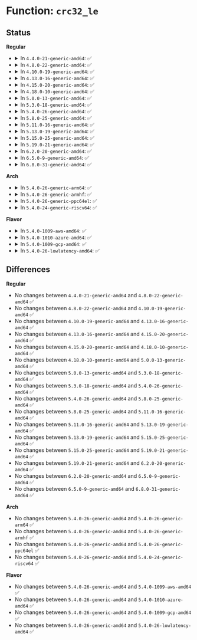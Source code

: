 # Function: <code>crc32_le</code>

## Status
<b>Regular</b>
<ul>
<li>
<details>
<summary>In <code>4.4.0-21-generic-amd64</code>: ✅</summary>

```c
u32 crc32_le(u32 crc, const unsigned char * p, size_t len)
```

```json
{
  "name": "crc32_le",
  "collision_type": "Unique Global",
  "inline_type": "No",
  "funcs": [
    {
      "addr": 18446744071583067152,
      "name": "crc32_le",
      "external": true,
      "loc": "lib/crc32.c:194",
      "file": "lib/crc32.c",
      "inline": "seen, unknown",
      "caller_inline": [],
      "caller_func": [
        "kernel/power/swap.c:crc32_threadfn",
        "block/partitions/efi.c:is_gpt_valid",
        "block/partitions/efi.c:is_gpt_valid",
        "lib/xz/xz_dec_stream.c:xz_dec_run",
        "lib/xz/xz_dec_stream.c:xz_dec_run",
        "lib/xz/xz_dec_stream.c:xz_dec_run",
        "lib/xz/xz_dec_stream.c:xz_dec_run",
        "lib/xz/xz_dec_stream.c:xz_dec_run",
        "lib/xz/xz_dec_stream.c:xz_dec_run",
        "drivers/video/console/fbcon.c:fbcon_set_font",
        "drivers/net/tun.c:tun_net_xmit",
        "drivers/net/tun.c:__tun_chr_ioctl"
      ]
    }
  ],
  "symbols": [
    {
      "addr": 18446744071583067152,
      "name": "crc32_le",
      "section": ".text",
      "bind": "STB_GLOBAL",
      "size": 254
    }
  ]
}
```
</details>
</li>
<li>
<details>
<summary>In <code>4.8.0-22-generic-amd64</code>: ✅</summary>

```c
u32 crc32_le(u32 crc, const unsigned char * p, size_t len)
```

```json
{
  "name": "crc32_le",
  "collision_type": "Unique Global",
  "inline_type": "No",
  "funcs": [
    {
      "addr": 18446744071583361312,
      "name": "crc32_le",
      "external": true,
      "loc": "lib/crc32.c:194",
      "file": "lib/crc32.c",
      "inline": "seen, unknown",
      "caller_inline": [],
      "caller_func": [
        "kernel/power/swap.c:crc32_threadfn",
        "block/partitions/efi.c:is_gpt_valid",
        "block/partitions/efi.c:is_gpt_valid",
        "lib/xz/xz_dec_stream.c:xz_dec_run",
        "lib/xz/xz_dec_stream.c:xz_dec_run",
        "lib/xz/xz_dec_stream.c:xz_dec_run",
        "lib/xz/xz_dec_stream.c:xz_dec_run",
        "lib/xz/xz_dec_stream.c:xz_dec_run",
        "lib/xz/xz_dec_stream.c:xz_dec_run",
        "drivers/video/console/fbcon.c:fbcon_set_font",
        "drivers/net/tun.c:__tun_chr_ioctl",
        "drivers/net/tun.c:tun_net_xmit"
      ]
    }
  ],
  "symbols": [
    {
      "addr": 18446744071583361312,
      "name": "crc32_le",
      "section": ".text",
      "bind": "STB_GLOBAL",
      "size": 353
    }
  ]
}
```
</details>
</li>
<li>
<details>
<summary>In <code>4.10.0-19-generic-amd64</code>: ✅</summary>

```c
u32 crc32_le(u32 crc, const unsigned char * p, size_t len)
```

```json
{
  "name": "crc32_le",
  "collision_type": "Unique Global",
  "inline_type": "No",
  "funcs": [
    {
      "addr": 18446744071583486688,
      "name": "crc32_le",
      "external": true,
      "loc": "lib/crc32.c:194",
      "file": "lib/crc32.c",
      "inline": "seen, unknown",
      "caller_inline": [],
      "caller_func": [
        "kernel/power/swap.c:crc32_threadfn",
        "block/partitions/efi.c:is_gpt_valid",
        "block/partitions/efi.c:is_gpt_valid",
        "lib/xz/xz_dec_stream.c:xz_dec_run",
        "lib/xz/xz_dec_stream.c:xz_dec_run",
        "lib/xz/xz_dec_stream.c:xz_dec_run",
        "lib/xz/xz_dec_stream.c:xz_dec_run",
        "lib/xz/xz_dec_stream.c:xz_dec_run",
        "lib/xz/xz_dec_stream.c:xz_dec_run",
        "drivers/video/console/fbcon.c:fbcon_set_font",
        "drivers/net/tun.c:__tun_chr_ioctl",
        "drivers/net/tun.c:tun_net_xmit"
      ]
    }
  ],
  "symbols": [
    {
      "addr": 18446744071583486688,
      "name": "crc32_le",
      "section": ".text",
      "bind": "STB_GLOBAL",
      "size": 353
    }
  ]
}
```
</details>
</li>
<li>
<details>
<summary>In <code>4.13.0-16-generic-amd64</code>: ✅</summary>

```c
u32 crc32_le(u32 crc, const unsigned char * p, size_t len)
```

```json
{
  "name": "crc32_le",
  "collision_type": "Unique Global",
  "inline_type": "No",
  "funcs": [
    {
      "addr": 18446744071583508928,
      "name": "crc32_le",
      "external": true,
      "loc": "lib/crc32.c:194",
      "file": "lib/crc32.c",
      "inline": "seen, unknown",
      "caller_inline": [],
      "caller_func": [
        "kernel/power/swap.c:crc32_threadfn",
        "lib/xz/xz_dec_stream.c:xz_dec_run",
        "lib/xz/xz_dec_stream.c:xz_dec_run",
        "lib/xz/xz_dec_stream.c:xz_dec_run",
        "lib/xz/xz_dec_stream.c:xz_dec_run",
        "lib/xz/xz_dec_stream.c:xz_dec_run",
        "lib/xz/xz_dec_stream.c:xz_dec_run",
        "drivers/video/console/fbcon.c:fbcon_set_font",
        "drivers/net/tun.c:__tun_chr_ioctl",
        "drivers/net/tun.c:tun_net_xmit"
      ]
    }
  ],
  "symbols": [
    {
      "addr": 18446744071583508928,
      "name": "crc32_le",
      "section": ".text",
      "bind": "STB_GLOBAL",
      "size": 349
    }
  ]
}
```
</details>
</li>
<li>
<details>
<summary>In <code>4.15.0-20-generic-amd64</code>: ✅</summary>

```c
u32 crc32_le(u32 crc, const unsigned char * p, size_t len)
```

```json
{
  "name": "crc32_le",
  "collision_type": "Unique Global",
  "inline_type": "No",
  "funcs": [
    {
      "addr": 18446744071583691024,
      "name": "crc32_le",
      "external": true,
      "loc": "lib/crc32.c:194",
      "file": "lib/crc32.c",
      "inline": "seen, unknown",
      "caller_inline": [],
      "caller_func": [
        "kernel/power/swap.c:crc32_threadfn",
        "lib/xz/xz_dec_stream.c:xz_dec_run",
        "lib/xz/xz_dec_stream.c:xz_dec_run",
        "lib/xz/xz_dec_stream.c:xz_dec_run",
        "lib/xz/xz_dec_stream.c:xz_dec_run",
        "lib/xz/xz_dec_stream.c:xz_dec_run",
        "lib/xz/xz_dec_stream.c:xz_dec_run",
        "drivers/video/fbdev/core/fbcon.c:fbcon_set_font",
        "drivers/net/tun.c:__tun_chr_ioctl",
        "drivers/net/tun.c:tun_net_xmit"
      ]
    }
  ],
  "symbols": [
    {
      "addr": 18446744071583691024,
      "name": "crc32_le",
      "section": ".text",
      "bind": "STB_GLOBAL",
      "size": 349
    }
  ]
}
```
</details>
</li>
<li>
<details>
<summary>In <code>4.18.0-10-generic-amd64</code>: ✅</summary>

```c
u32 crc32_le(u32 crc, const unsigned char * p, size_t len)
```

```json
{
  "name": "crc32_le",
  "collision_type": "Unique Global",
  "inline_type": "No",
  "funcs": [
    {
      "addr": 18446744071583908656,
      "name": "crc32_le",
      "external": true,
      "loc": "lib/crc32.c:194",
      "file": "lib/crc32.c",
      "inline": "seen, unknown",
      "caller_inline": [],
      "caller_func": [
        "kernel/power/swap.c:crc32_threadfn",
        "lib/xz/xz_dec_stream.c:dec_main",
        "lib/xz/xz_dec_stream.c:dec_main",
        "lib/xz/xz_dec_stream.c:dec_main",
        "lib/xz/xz_dec_stream.c:dec_main",
        "lib/xz/xz_dec_stream.c:dec_main",
        "lib/xz/xz_dec_stream.c:dec_main",
        "drivers/video/fbdev/core/fbcon.c:fbcon_set_font",
        "drivers/net/tun.c:__tun_chr_ioctl",
        "drivers/net/tun.c:tun_net_xmit"
      ]
    }
  ],
  "symbols": [
    {
      "addr": 18446744071583908656,
      "name": "crc32_le",
      "section": ".text",
      "bind": "STB_GLOBAL",
      "size": 331
    }
  ]
}
```
</details>
</li>
<li>
<details>
<summary>In <code>5.0.0-13-generic-amd64</code>: ✅</summary>

```c
u32 crc32_le(u32 crc, const unsigned char * p, size_t len)
```

```json
{
  "name": "crc32_le",
  "collision_type": "Unique Global",
  "inline_type": "No",
  "funcs": [
    {
      "addr": 18446744071583993216,
      "name": "crc32_le",
      "external": true,
      "loc": "lib/crc32.c:195",
      "file": "lib/crc32.c",
      "inline": "seen, unknown",
      "caller_inline": [],
      "caller_func": [
        "kernel/power/swap.c:crc32_threadfn",
        "lib/xz/xz_dec_stream.c:xz_dec_run",
        "lib/xz/xz_dec_stream.c:xz_dec_run",
        "lib/xz/xz_dec_stream.c:xz_dec_run",
        "lib/xz/xz_dec_stream.c:xz_dec_run",
        "lib/xz/xz_dec_stream.c:xz_dec_run",
        "lib/xz/xz_dec_stream.c:xz_dec_run",
        "drivers/video/fbdev/core/fbcon.c:fbcon_set_font",
        "drivers/net/tun.c:__tun_chr_ioctl",
        "drivers/net/tun.c:tun_net_xmit"
      ]
    }
  ],
  "symbols": [
    {
      "addr": 18446744071583993216,
      "name": "crc32_le",
      "section": ".text",
      "bind": "STB_WEAK",
      "size": 331
    }
  ]
}
```
</details>
</li>
<li>
<details>
<summary>In <code>5.3.0-18-generic-amd64</code>: ✅</summary>

```c
u32 crc32_le(u32 crc, const unsigned char * p, size_t len)
```

```json
{
  "name": "crc32_le",
  "collision_type": "Unique Global",
  "inline_type": "No",
  "funcs": [
    {
      "addr": 18446744071584176528,
      "name": "crc32_le",
      "external": true,
      "loc": "lib/crc32.c:195",
      "file": "lib/crc32.c",
      "inline": "seen, unknown",
      "caller_inline": [],
      "caller_func": [
        "kernel/power/swap.c:crc32_threadfn",
        "lib/xz/xz_dec_stream.c:xz_dec_run",
        "lib/xz/xz_dec_stream.c:xz_dec_run",
        "lib/xz/xz_dec_stream.c:xz_dec_run",
        "lib/xz/xz_dec_stream.c:xz_dec_run",
        "lib/xz/xz_dec_stream.c:xz_dec_run",
        "lib/xz/xz_dec_stream.c:xz_dec_run",
        "drivers/video/fbdev/core/fbcon.c:fbcon_set_font",
        "drivers/net/tun.c:__tun_chr_ioctl",
        "drivers/net/tun.c:tun_net_xmit"
      ]
    }
  ],
  "symbols": [
    {
      "addr": 18446744071584176528,
      "name": "crc32_le",
      "section": ".text",
      "bind": "STB_WEAK",
      "size": 246
    }
  ]
}
```
</details>
</li>
<li>
<details>
<summary>In <code>5.4.0-26-generic-amd64</code>: ✅</summary>

```c
u32 crc32_le(u32 crc, const unsigned char * p, size_t len)
```

```json
{
  "name": "crc32_le",
  "collision_type": "Unique Global",
  "inline_type": "No",
  "funcs": [
    {
      "addr": 18446744071584310224,
      "name": "crc32_le",
      "external": true,
      "loc": "lib/crc32.c:195",
      "file": "lib/crc32.c",
      "inline": "seen, unknown",
      "caller_inline": [],
      "caller_func": [
        "kernel/power/swap.c:crc32_threadfn",
        "lib/xz/xz_dec_stream.c:xz_dec_run",
        "lib/xz/xz_dec_stream.c:xz_dec_run",
        "lib/xz/xz_dec_stream.c:xz_dec_run",
        "lib/xz/xz_dec_stream.c:xz_dec_run",
        "lib/xz/xz_dec_stream.c:xz_dec_run",
        "lib/xz/xz_dec_stream.c:xz_dec_run",
        "drivers/video/fbdev/core/fbcon.c:fbcon_set_font",
        "drivers/net/tun.c:__tun_chr_ioctl",
        "drivers/net/tun.c:tun_net_xmit"
      ]
    }
  ],
  "symbols": [
    {
      "addr": 18446744071584310224,
      "name": "crc32_le",
      "section": ".text",
      "bind": "STB_WEAK",
      "size": 246
    }
  ]
}
```
</details>
</li>
<li>
<details>
<summary>In <code>5.8.0-25-generic-amd64</code>: ✅</summary>

```c
u32 crc32_le(u32 crc, const unsigned char * p, size_t len)
```

```json
{
  "name": "crc32_le",
  "collision_type": "Unique Global",
  "inline_type": "No",
  "funcs": [
    {
      "addr": 18446744071584721168,
      "name": "crc32_le",
      "external": true,
      "loc": "lib/crc32.c:195",
      "file": "lib/crc32.c",
      "inline": "seen, unknown",
      "caller_inline": [],
      "caller_func": [
        "kernel/power/swap.c:crc32_threadfn",
        "lib/xz/xz_dec_stream.c:dec_main",
        "lib/xz/xz_dec_stream.c:dec_main",
        "lib/xz/xz_dec_stream.c:dec_main",
        "lib/xz/xz_dec_stream.c:dec_main",
        "lib/xz/xz_dec_stream.c:dec_block_header",
        "lib/xz/xz_dec_stream.c:dec_index",
        "lib/xz/xz_dec_stream.c:dec_index",
        "lib/xz/xz_dec_stream.c:dec_block",
        "lib/xz/xz_dec_stream.c:dec_block",
        "drivers/video/fbdev/core/fbcon.c:fbcon_set_font",
        "drivers/net/tun.c:addr_hash_test",
        "drivers/net/tun.c:addr_hash_set"
      ]
    }
  ],
  "symbols": [
    {
      "addr": 18446744071584721168,
      "name": "crc32_le",
      "section": ".text",
      "bind": "STB_WEAK",
      "size": 18
    }
  ]
}
```
</details>
</li>
<li>
<details>
<summary>In <code>5.11.0-16-generic-amd64</code>: ✅</summary>

```c
u32 crc32_le(u32 crc, const unsigned char * p, size_t len)
```

```json
{
  "name": "crc32_le",
  "collision_type": "Unique Global",
  "inline_type": "No",
  "funcs": [
    {
      "addr": 18446744071584834304,
      "name": "crc32_le",
      "external": true,
      "loc": "lib/crc32.c:195",
      "file": "lib/crc32.c",
      "inline": "seen, unknown",
      "caller_inline": [],
      "caller_func": [
        "kernel/power/swap.c:crc32_threadfn",
        "lib/xz/xz_dec_stream.c:dec_main",
        "lib/xz/xz_dec_stream.c:dec_main",
        "lib/xz/xz_dec_stream.c:dec_main",
        "lib/xz/xz_dec_stream.c:dec_main",
        "lib/xz/xz_dec_stream.c:dec_block_header",
        "lib/xz/xz_dec_stream.c:dec_index",
        "lib/xz/xz_dec_stream.c:dec_index",
        "lib/xz/xz_dec_stream.c:dec_block",
        "lib/xz/xz_dec_stream.c:dec_block",
        "lib/pldmfw/pldmfw.c:pldm_parse_image",
        "drivers/video/fbdev/core/fbcon.c:fbcon_set_font",
        "drivers/net/tun.c:addr_hash_test",
        "drivers/net/tun.c:addr_hash_set"
      ]
    }
  ],
  "symbols": [
    {
      "addr": 18446744071584834304,
      "name": "crc32_le",
      "section": ".text",
      "bind": "STB_WEAK",
      "size": 18
    }
  ]
}
```
</details>
</li>
<li>
<details>
<summary>In <code>5.13.0-19-generic-amd64</code>: ✅</summary>

```c
u32 crc32_le(u32 crc, const unsigned char * p, size_t len)
```

```json
{
  "name": "crc32_le",
  "collision_type": "Unique Global",
  "inline_type": "No",
  "funcs": [
    {
      "addr": 18446744071584878928,
      "name": "crc32_le",
      "external": true,
      "loc": "lib/crc32.c:195",
      "file": "lib/crc32.c",
      "inline": "seen, unknown",
      "caller_inline": [],
      "caller_func": [
        "kernel/power/swap.c:crc32_threadfn",
        "lib/xz/xz_dec_stream.c:dec_main",
        "lib/xz/xz_dec_stream.c:dec_main",
        "lib/xz/xz_dec_stream.c:dec_main",
        "lib/xz/xz_dec_stream.c:dec_main",
        "lib/xz/xz_dec_stream.c:dec_main",
        "lib/xz/xz_dec_stream.c:dec_main",
        "lib/xz/xz_dec_stream.c:dec_main",
        "lib/xz/xz_dec_stream.c:dec_main",
        "lib/xz/xz_dec_stream.c:dec_block_header",
        "lib/pldmfw/pldmfw.c:pldmfw_flash_image",
        "drivers/video/fbdev/core/fbcon.c:fbcon_set_font",
        "drivers/net/tun.c:tun_net_xmit",
        "drivers/net/tun.c:update_filter",
        "arch/x86/power/hibernate.c:arch_hibernation_header_restore",
        "arch/x86/power/hibernate.c:arch_hibernation_header_save"
      ]
    }
  ],
  "symbols": [
    {
      "addr": 18446744071584878928,
      "name": "crc32_le",
      "section": ".text",
      "bind": "STB_WEAK",
      "size": 18
    }
  ]
}
```
</details>
</li>
<li>
<details>
<summary>In <code>5.15.0-25-generic-amd64</code>: ✅</summary>

```c
u32 crc32_le(u32 crc, const unsigned char * p, size_t len)
```

```json
{
  "name": "crc32_le",
  "collision_type": "Unique Global",
  "inline_type": "No",
  "funcs": [
    {
      "addr": 18446744071585304512,
      "name": "crc32_le",
      "external": true,
      "loc": "lib/crc32.c:195",
      "file": "lib/crc32.c",
      "inline": "seen, unknown",
      "caller_inline": [],
      "caller_func": [
        "kernel/power/swap.c:crc32_threadfn",
        "lib/xz/xz_dec_stream.c:dec_main",
        "lib/xz/xz_dec_stream.c:dec_main",
        "lib/xz/xz_dec_stream.c:dec_main",
        "lib/xz/xz_dec_stream.c:dec_main",
        "lib/xz/xz_dec_stream.c:dec_main",
        "lib/xz/xz_dec_stream.c:dec_main",
        "lib/xz/xz_dec_stream.c:dec_block_header",
        "lib/xz/xz_dec_stream.c:dec_block",
        "lib/xz/xz_dec_stream.c:dec_block",
        "lib/pldmfw/pldmfw.c:pldmfw_flash_image",
        "drivers/video/fbdev/core/fbcon.c:fbcon_set_font",
        "drivers/net/tun.c:tun_net_xmit",
        "drivers/net/tun.c:update_filter",
        "arch/x86/power/hibernate.c:arch_hibernation_header_restore",
        "arch/x86/power/hibernate.c:arch_hibernation_header_save"
      ]
    }
  ],
  "symbols": [
    {
      "addr": 18446744071585304512,
      "name": "crc32_le",
      "section": ".text",
      "bind": "STB_WEAK",
      "size": 18
    }
  ]
}
```
</details>
</li>
<li>
<details>
<summary>In <code>5.19.0-21-generic-amd64</code>: ✅</summary>

```c
u32 crc32_le(u32 crc, const unsigned char * p, size_t len)
```

```json
{
  "name": "crc32_le",
  "collision_type": "Unique Global",
  "inline_type": "No",
  "funcs": [
    {
      "addr": 18446744071586160224,
      "name": "crc32_le",
      "external": true,
      "loc": "lib/crc32.c:195",
      "file": "lib/crc32.c",
      "inline": "seen, unknown",
      "caller_inline": [],
      "caller_func": [
        "kernel/power/swap.c:crc32_threadfn",
        "block/partitions/efi.c:is_gpt_valid",
        "block/partitions/efi.c:is_gpt_valid",
        "lib/xz/xz_dec_stream.c:dec_main",
        "lib/xz/xz_dec_stream.c:dec_main",
        "lib/xz/xz_dec_stream.c:dec_main",
        "lib/xz/xz_dec_stream.c:dec_main",
        "lib/xz/xz_dec_stream.c:dec_main",
        "lib/xz/xz_dec_stream.c:dec_main",
        "lib/xz/xz_dec_stream.c:dec_block_header",
        "lib/xz/xz_dec_stream.c:dec_block",
        "lib/xz/xz_dec_stream.c:dec_block",
        "lib/pldmfw/pldmfw.c:pldmfw_flash_image",
        "drivers/video/fbdev/core/fbcon.c:fbcon_set_font",
        "drivers/acpi/scan.c:__acpi_device_add",
        "drivers/net/tun.c:tun_net_xmit",
        "drivers/net/tun.c:update_filter",
        "arch/x86/power/hibernate.c:arch_hibernation_header_restore",
        "arch/x86/power/hibernate.c:arch_hibernation_header_save"
      ]
    }
  ],
  "symbols": [
    {
      "addr": 18446744071586160224,
      "name": "crc32_le",
      "section": ".text",
      "bind": "STB_WEAK",
      "size": 30
    }
  ]
}
```
</details>
</li>
<li>
<details>
<summary>In <code>6.2.0-20-generic-amd64</code>: ✅</summary>

```c
u32 crc32_le(u32 crc, const unsigned char * p, size_t len)
```

```json
{
  "name": "crc32_le",
  "collision_type": "Unique Global",
  "inline_type": "No",
  "funcs": [
    {
      "addr": 18446744071587153888,
      "name": "crc32_le",
      "external": true,
      "loc": "lib/crc32.c:195",
      "file": "lib/crc32.c",
      "inline": "seen, unknown",
      "caller_inline": [],
      "caller_func": [
        "kernel/power/swap.c:crc32_threadfn",
        "block/partitions/efi.c:is_gpt_valid",
        "block/partitions/efi.c:is_gpt_valid",
        "lib/xz/xz_dec_stream.c:dec_main",
        "lib/xz/xz_dec_stream.c:dec_main",
        "lib/xz/xz_dec_stream.c:dec_main",
        "lib/xz/xz_dec_stream.c:dec_main",
        "lib/xz/xz_dec_stream.c:dec_main",
        "lib/xz/xz_dec_stream.c:dec_main",
        "lib/xz/xz_dec_stream.c:dec_block_header",
        "lib/xz/xz_dec_stream.c:dec_block",
        "lib/xz/xz_dec_stream.c:dec_block",
        "lib/pldmfw/pldmfw.c:pldmfw_flash_image",
        "drivers/video/fbdev/core/fbcon.c:fbcon_set_font",
        "drivers/acpi/scan.c:acpi_device_add",
        "drivers/net/tun.c:tun_net_xmit",
        "drivers/net/tun.c:update_filter",
        "arch/x86/power/hibernate.c:arch_hibernation_header_restore",
        "arch/x86/power/hibernate.c:arch_hibernation_header_save"
      ]
    }
  ],
  "symbols": [
    {
      "addr": 18446744071587153888,
      "name": "crc32_le",
      "section": ".text",
      "bind": "STB_WEAK",
      "size": 30
    }
  ]
}
```
</details>
</li>
<li>
<details>
<summary>In <code>6.5.0-9-generic-amd64</code>: ✅</summary>

```c
u32 crc32_le(u32 crc, const unsigned char * p, size_t len)
```

```json
{
  "name": "crc32_le",
  "collision_type": "Unique Global",
  "inline_type": "No",
  "funcs": [
    {
      "addr": 18446744071587416528,
      "name": "crc32_le",
      "external": true,
      "loc": "lib/crc32.c:195",
      "file": "lib/crc32.c",
      "inline": "seen, unknown",
      "caller_inline": [],
      "caller_func": [
        "kernel/power/swap.c:crc32_threadfn",
        "block/partitions/efi.c:is_gpt_valid",
        "block/partitions/efi.c:is_gpt_valid",
        "lib/xz/xz_dec_stream.c:dec_main",
        "lib/xz/xz_dec_stream.c:dec_main",
        "lib/xz/xz_dec_stream.c:dec_main",
        "lib/xz/xz_dec_stream.c:dec_main",
        "lib/xz/xz_dec_stream.c:dec_main",
        "lib/xz/xz_dec_stream.c:dec_main",
        "lib/xz/xz_dec_stream.c:dec_block_header",
        "lib/xz/xz_dec_stream.c:dec_block",
        "lib/xz/xz_dec_stream.c:dec_block",
        "lib/pldmfw/pldmfw.c:pldmfw_flash_image",
        "drivers/video/fbdev/core/fbcon.c:fbcon_set_font",
        "drivers/acpi/scan.c:acpi_device_add",
        "drivers/net/tun.c:tun_net_xmit",
        "drivers/net/tun.c:update_filter",
        "arch/x86/power/hibernate.c:arch_hibernation_header_restore",
        "arch/x86/power/hibernate.c:arch_hibernation_header_save"
      ]
    }
  ],
  "symbols": [
    {
      "addr": 18446744071587416528,
      "name": "crc32_le",
      "section": ".text",
      "bind": "STB_WEAK",
      "size": 30
    }
  ]
}
```
</details>
</li>
<li>
<details>
<summary>In <code>6.8.0-31-generic-amd64</code>: ✅</summary>

```c
u32 crc32_le(u32 crc, const unsigned char * p, size_t len)
```

```json
{
  "name": "crc32_le",
  "collision_type": "Unique Global",
  "inline_type": "No",
  "funcs": [
    {
      "addr": 18446744071587751264,
      "name": "crc32_le",
      "external": true,
      "loc": "lib/crc32.c:195",
      "file": "lib/crc32.c",
      "inline": "seen, unknown",
      "caller_inline": [],
      "caller_func": [
        "kernel/power/swap.c:crc32_threadfn",
        "block/partitions/efi.c:is_gpt_valid",
        "block/partitions/efi.c:is_gpt_valid",
        "lib/xz/xz_dec_stream.c:dec_main",
        "lib/xz/xz_dec_stream.c:dec_main",
        "lib/xz/xz_dec_stream.c:dec_main",
        "lib/xz/xz_dec_stream.c:dec_main",
        "lib/xz/xz_dec_stream.c:dec_main",
        "lib/xz/xz_dec_stream.c:dec_main",
        "lib/xz/xz_dec_stream.c:dec_block_header",
        "lib/xz/xz_dec_stream.c:dec_block",
        "lib/xz/xz_dec_stream.c:dec_block",
        "lib/pldmfw/pldmfw.c:pldmfw_flash_image",
        "drivers/video/fbdev/core/fbcon.c:fbcon_set_font",
        "drivers/acpi/scan.c:acpi_device_add",
        "drivers/net/tun.c:tun_net_xmit",
        "drivers/net/tun.c:update_filter",
        "arch/x86/power/hibernate.c:arch_hibernation_header_restore",
        "arch/x86/power/hibernate.c:arch_hibernation_header_save"
      ]
    }
  ],
  "symbols": [
    {
      "addr": 18446744071587751264,
      "name": "crc32_le",
      "section": ".text",
      "bind": "STB_WEAK",
      "size": 30
    }
  ]
}
```
</details>
</li>
</ul>
<b>Arch</b>
<ul>
<li>
<details>
<summary>In <code>5.4.0-26-generic-arm64</code>: ✅</summary>

```c
u32 crc32_le(u32 crc, const unsigned char * p, size_t len)
```

```json
{
  "name": "crc32_le",
  "collision_type": "Unique Global",
  "inline_type": "No",
  "funcs": [
    {
      "addr": 18446603336496196984,
      "name": "crc32_le",
      "external": true,
      "loc": "lib/crc32.c:195",
      "file": "lib/crc32.c",
      "inline": "seen, unknown",
      "caller_inline": [],
      "caller_func": [
        "lib/xz/xz_dec_stream.c:xz_dec_run",
        "lib/xz/xz_dec_stream.c:xz_dec_run",
        "lib/xz/xz_dec_stream.c:xz_dec_run",
        "lib/xz/xz_dec_stream.c:xz_dec_run",
        "lib/xz/xz_dec_stream.c:xz_dec_run",
        "lib/xz/xz_dec_stream.c:xz_dec_run",
        "drivers/video/fbdev/core/fbcon.c:fbcon_set_font",
        "drivers/net/tun.c:__tun_chr_ioctl",
        "drivers/net/tun.c:tun_net_xmit",
        "drivers/net/ethernet/freescale/fman/fman_dtsec.c:dtsec_del_hash_mac_address",
        "drivers/net/ethernet/freescale/fman/fman_dtsec.c:dtsec_del_hash_mac_address",
        "drivers/net/ethernet/freescale/fman/fman_dtsec.c:dtsec_add_hash_mac_address",
        "drivers/net/ethernet/freescale/fman/fman_dtsec.c:dtsec_add_hash_mac_address",
        "drivers/net/ethernet/freescale/fman/fman_tgec.c:tgec_del_hash_mac_address",
        "drivers/net/ethernet/freescale/fman/fman_tgec.c:tgec_add_hash_mac_address",
        "drivers/net/ethernet/smsc/smc91x.c:smc_set_multicast_list"
      ]
    }
  ],
  "symbols": [
    {
      "addr": 18446603336496090624,
      "name": "crc32_le",
      "section": ".text",
      "bind": "STB_GLOBAL",
      "size": 220
    }
  ]
}
```
</details>
</li>
<li>
<details>
<summary>In <code>5.4.0-26-generic-armhf</code>: ✅</summary>

```c
u32 crc32_le(u32 crc, const unsigned char * p, size_t len)
```

```json
{
  "name": "crc32_le",
  "collision_type": "Unique Global",
  "inline_type": "No",
  "funcs": [
    {
      "addr": 3229517916,
      "name": "crc32_le",
      "external": true,
      "loc": "lib/crc32.c:195",
      "file": "lib/crc32.c",
      "inline": "seen, unknown",
      "caller_inline": [],
      "caller_func": [
        "kernel/power/swap.c:crc32_threadfn",
        "lib/xz/xz_dec_stream.c:xz_dec_run",
        "lib/xz/xz_dec_stream.c:xz_dec_run",
        "lib/xz/xz_dec_stream.c:xz_dec_run",
        "lib/xz/xz_dec_stream.c:xz_dec_run",
        "lib/xz/xz_dec_stream.c:xz_dec_run",
        "lib/xz/xz_dec_stream.c:xz_dec_run",
        "lib/xz/xz_dec_stream.c:index_update",
        "drivers/video/fbdev/core/fbcon.c:fbcon_set_font",
        "drivers/net/tun.c:tun_net_xmit"
      ]
    }
  ],
  "symbols": [
    {
      "addr": 3229517916,
      "name": "crc32_le",
      "section": ".text",
      "bind": "STB_WEAK",
      "size": 312
    }
  ]
}
```
</details>
</li>
<li>
<details>
<summary>In <code>5.4.0-26-generic-ppc64el</code>: ✅</summary>

```c
u32 crc32_le(u32 crc, const unsigned char * p, size_t len)
```

```json
{
  "name": "crc32_le",
  "collision_type": "Unique Global",
  "inline_type": "No",
  "funcs": [
    {
      "addr": 13835058055290478304,
      "name": "crc32_le",
      "external": true,
      "loc": "lib/crc32.c:195",
      "file": "lib/crc32.c",
      "inline": "seen, unknown",
      "caller_inline": [],
      "caller_func": [
        "lib/xz/xz_dec_stream.c:xz_dec_run",
        "lib/xz/xz_dec_stream.c:xz_dec_run",
        "lib/xz/xz_dec_stream.c:xz_dec_run",
        "lib/xz/xz_dec_stream.c:xz_dec_run",
        "lib/xz/xz_dec_stream.c:xz_dec_run",
        "lib/xz/xz_dec_stream.c:xz_dec_run",
        "drivers/video/fbdev/core/fbcon.c:fbcon_set_font",
        "drivers/net/tun.c:__tun_chr_ioctl",
        "drivers/net/tun.c:tun_net_xmit"
      ]
    }
  ],
  "symbols": [
    {
      "addr": 13835058055290478304,
      "name": "crc32_le",
      "section": ".text",
      "bind": "STB_WEAK",
      "size": 488
    }
  ]
}
```
</details>
</li>
<li>
<details>
<summary>In <code>5.4.0-24-generic-riscv64</code>: ✅</summary>

```c
u32 crc32_le(u32 crc, const unsigned char * p, size_t len)
```

```json
{
  "name": "crc32_le",
  "collision_type": "Unique Global",
  "inline_type": "No",
  "funcs": [
    {
      "addr": 18446743936275247288,
      "name": "crc32_le",
      "external": true,
      "loc": "lib/crc32.c:195",
      "file": "lib/crc32.c",
      "inline": "seen, unknown",
      "caller_inline": [],
      "caller_func": [
        "lib/xz/xz_dec_stream.c:xz_dec_run",
        "lib/xz/xz_dec_stream.c:xz_dec_run",
        "lib/xz/xz_dec_stream.c:xz_dec_run",
        "lib/xz/xz_dec_stream.c:xz_dec_run",
        "lib/xz/xz_dec_stream.c:xz_dec_run",
        "lib/xz/xz_dec_stream.c:xz_dec_run",
        "drivers/video/fbdev/core/fbcon.c:fbcon_set_font",
        "drivers/net/tun.c:tun_net_xmit"
      ]
    }
  ],
  "symbols": [
    {
      "addr": 18446743936275247288,
      "name": "crc32_le",
      "section": ".text",
      "bind": "STB_WEAK",
      "size": 404
    }
  ]
}
```
</details>
</li>
</ul>
<b>Flavor</b>
<ul>
<li>
<details>
<summary>In <code>5.4.0-1009-aws-amd64</code>: ✅</summary>

```c
u32 crc32_le(u32 crc, const unsigned char * p, size_t len)
```

```json
{
  "name": "crc32_le",
  "collision_type": "Unique Global",
  "inline_type": "No",
  "funcs": [
    {
      "addr": 18446744071584278960,
      "name": "crc32_le",
      "external": true,
      "loc": "lib/crc32.c:195",
      "file": "lib/crc32.c",
      "inline": "seen, unknown",
      "caller_inline": [],
      "caller_func": [
        "kernel/power/swap.c:crc32_threadfn",
        "lib/xz/xz_dec_stream.c:xz_dec_run",
        "lib/xz/xz_dec_stream.c:xz_dec_run",
        "lib/xz/xz_dec_stream.c:xz_dec_run",
        "lib/xz/xz_dec_stream.c:xz_dec_run",
        "lib/xz/xz_dec_stream.c:xz_dec_run",
        "lib/xz/xz_dec_stream.c:xz_dec_run",
        "drivers/video/fbdev/core/fbcon.c:fbcon_set_font",
        "drivers/net/tun.c:__tun_chr_ioctl",
        "drivers/net/tun.c:tun_net_xmit"
      ]
    }
  ],
  "symbols": [
    {
      "addr": 18446744071584278960,
      "name": "crc32_le",
      "section": ".text",
      "bind": "STB_WEAK",
      "size": 246
    }
  ]
}
```
</details>
</li>
<li>
<details>
<summary>In <code>5.4.0-1010-azure-amd64</code>: ✅</summary>

```c
u32 crc32_le(u32 crc, const unsigned char * p, size_t len)
```

```json
{
  "name": "crc32_le",
  "collision_type": "Unique Global",
  "inline_type": "No",
  "funcs": [
    {
      "addr": 18446744071584214160,
      "name": "crc32_le",
      "external": true,
      "loc": "lib/crc32.c:195",
      "file": "lib/crc32.c",
      "inline": "seen, unknown",
      "caller_inline": [],
      "caller_func": [
        "kernel/power/swap.c:crc32_threadfn",
        "lib/xz/xz_dec_stream.c:xz_dec_run",
        "lib/xz/xz_dec_stream.c:xz_dec_run",
        "lib/xz/xz_dec_stream.c:xz_dec_run",
        "lib/xz/xz_dec_stream.c:xz_dec_run",
        "lib/xz/xz_dec_stream.c:xz_dec_run",
        "lib/xz/xz_dec_stream.c:xz_dec_run",
        "drivers/video/fbdev/core/fbcon.c:fbcon_set_font",
        "drivers/net/tun.c:__tun_chr_ioctl",
        "drivers/net/tun.c:tun_net_xmit"
      ]
    }
  ],
  "symbols": [
    {
      "addr": 18446744071584214160,
      "name": "crc32_le",
      "section": ".text",
      "bind": "STB_WEAK",
      "size": 246
    }
  ]
}
```
</details>
</li>
<li>
<details>
<summary>In <code>5.4.0-1009-gcp-amd64</code>: ✅</summary>

```c
u32 crc32_le(u32 crc, const unsigned char * p, size_t len)
```

```json
{
  "name": "crc32_le",
  "collision_type": "Unique Global",
  "inline_type": "No",
  "funcs": [
    {
      "addr": 18446744071584261712,
      "name": "crc32_le",
      "external": true,
      "loc": "lib/crc32.c:195",
      "file": "lib/crc32.c",
      "inline": "seen, unknown",
      "caller_inline": [],
      "caller_func": [
        "kernel/power/swap.c:crc32_threadfn",
        "lib/xz/xz_dec_stream.c:xz_dec_run",
        "lib/xz/xz_dec_stream.c:xz_dec_run",
        "lib/xz/xz_dec_stream.c:xz_dec_run",
        "lib/xz/xz_dec_stream.c:xz_dec_run",
        "lib/xz/xz_dec_stream.c:xz_dec_run",
        "lib/xz/xz_dec_stream.c:xz_dec_run",
        "drivers/video/fbdev/core/fbcon.c:fbcon_set_font",
        "drivers/net/tun.c:__tun_chr_ioctl",
        "drivers/net/tun.c:tun_net_xmit"
      ]
    }
  ],
  "symbols": [
    {
      "addr": 18446744071584261712,
      "name": "crc32_le",
      "section": ".text",
      "bind": "STB_WEAK",
      "size": 246
    }
  ]
}
```
</details>
</li>
<li>
<details>
<summary>In <code>5.4.0-26-lowlatency-amd64</code>: ✅</summary>

```c
u32 crc32_le(u32 crc, const unsigned char * p, size_t len)
```

```json
{
  "name": "crc32_le",
  "collision_type": "Unique Global",
  "inline_type": "No",
  "funcs": [
    {
      "addr": 18446744071584367696,
      "name": "crc32_le",
      "external": true,
      "loc": "lib/crc32.c:195",
      "file": "lib/crc32.c",
      "inline": "seen, unknown",
      "caller_inline": [],
      "caller_func": [
        "kernel/power/swap.c:crc32_threadfn",
        "lib/xz/xz_dec_stream.c:xz_dec_run",
        "lib/xz/xz_dec_stream.c:xz_dec_run",
        "lib/xz/xz_dec_stream.c:xz_dec_run",
        "lib/xz/xz_dec_stream.c:xz_dec_run",
        "lib/xz/xz_dec_stream.c:xz_dec_run",
        "lib/xz/xz_dec_stream.c:xz_dec_run",
        "drivers/video/fbdev/core/fbcon.c:fbcon_set_font",
        "drivers/net/tun.c:__tun_chr_ioctl",
        "drivers/net/tun.c:tun_net_xmit"
      ]
    }
  ],
  "symbols": [
    {
      "addr": 18446744071584367696,
      "name": "crc32_le",
      "section": ".text",
      "bind": "STB_WEAK",
      "size": 246
    }
  ]
}
```
</details>
</li>
</ul>

## Differences
<b>Regular</b>
<ul>
<li>
No changes between <code>4.4.0-21-generic-amd64</code> and <code>4.8.0-22-generic-amd64</code> ✅
</li>
<li>
No changes between <code>4.8.0-22-generic-amd64</code> and <code>4.10.0-19-generic-amd64</code> ✅
</li>
<li>
No changes between <code>4.10.0-19-generic-amd64</code> and <code>4.13.0-16-generic-amd64</code> ✅
</li>
<li>
No changes between <code>4.13.0-16-generic-amd64</code> and <code>4.15.0-20-generic-amd64</code> ✅
</li>
<li>
No changes between <code>4.15.0-20-generic-amd64</code> and <code>4.18.0-10-generic-amd64</code> ✅
</li>
<li>
No changes between <code>4.18.0-10-generic-amd64</code> and <code>5.0.0-13-generic-amd64</code> ✅
</li>
<li>
No changes between <code>5.0.0-13-generic-amd64</code> and <code>5.3.0-18-generic-amd64</code> ✅
</li>
<li>
No changes between <code>5.3.0-18-generic-amd64</code> and <code>5.4.0-26-generic-amd64</code> ✅
</li>
<li>
No changes between <code>5.4.0-26-generic-amd64</code> and <code>5.8.0-25-generic-amd64</code> ✅
</li>
<li>
No changes between <code>5.8.0-25-generic-amd64</code> and <code>5.11.0-16-generic-amd64</code> ✅
</li>
<li>
No changes between <code>5.11.0-16-generic-amd64</code> and <code>5.13.0-19-generic-amd64</code> ✅
</li>
<li>
No changes between <code>5.13.0-19-generic-amd64</code> and <code>5.15.0-25-generic-amd64</code> ✅
</li>
<li>
No changes between <code>5.15.0-25-generic-amd64</code> and <code>5.19.0-21-generic-amd64</code> ✅
</li>
<li>
No changes between <code>5.19.0-21-generic-amd64</code> and <code>6.2.0-20-generic-amd64</code> ✅
</li>
<li>
No changes between <code>6.2.0-20-generic-amd64</code> and <code>6.5.0-9-generic-amd64</code> ✅
</li>
<li>
No changes between <code>6.5.0-9-generic-amd64</code> and <code>6.8.0-31-generic-amd64</code> ✅
</li>
</ul>
<b>Arch</b>
<ul>
<li>
No changes between <code>5.4.0-26-generic-amd64</code> and <code>5.4.0-26-generic-arm64</code> ✅
</li>
<li>
No changes between <code>5.4.0-26-generic-amd64</code> and <code>5.4.0-26-generic-armhf</code> ✅
</li>
<li>
No changes between <code>5.4.0-26-generic-amd64</code> and <code>5.4.0-26-generic-ppc64el</code> ✅
</li>
<li>
No changes between <code>5.4.0-26-generic-amd64</code> and <code>5.4.0-24-generic-riscv64</code> ✅
</li>
</ul>
<b>Flavor</b>
<ul>
<li>
No changes between <code>5.4.0-26-generic-amd64</code> and <code>5.4.0-1009-aws-amd64</code> ✅
</li>
<li>
No changes between <code>5.4.0-26-generic-amd64</code> and <code>5.4.0-1010-azure-amd64</code> ✅
</li>
<li>
No changes between <code>5.4.0-26-generic-amd64</code> and <code>5.4.0-1009-gcp-amd64</code> ✅
</li>
<li>
No changes between <code>5.4.0-26-generic-amd64</code> and <code>5.4.0-26-lowlatency-amd64</code> ✅
</li>
</ul>
